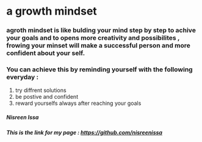 # **a growth mindset**

### agroth mindset is like bulding your mind step by step to achive your goals and to opens more creativity and possibilites , frowing your minset will make a successful person and more confident about your self.

### You can achieve this by reminding yourself with the following everyday :
1. try diffrent solutions 
2. be postive and confident 
3. reward yourselfs always after reaching your goals

##### Nisreen Issa 
##### This is the link for my page : https://github.com/nisreenissa
